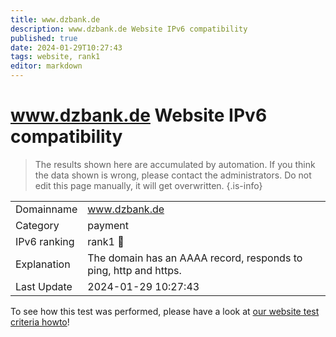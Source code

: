 ```yaml
---
title: www.dzbank.de
description: www.dzbank.de Website IPv6 compatibility
published: true
date: 2024-01-29T10:27:43
tags: website, rank1
editor: markdown
---
```


# www.dzbank.de Website IPv6 compatibility

> The results shown here are accumulated by automation. If you think the data shown is wrong, please contact the administrators. 
> Do not edit this page manually, it will get overwritten.
{.is-info}


|   |   |
| - | - |
| Domainname | www.dzbank.de
| Category | payment |
| IPv6 ranking | rank1 :1st_place_medal: |
| Explanation | The domain has an AAAA record, responds to ping, http and https. |
| Last Update | 2024-01-29 10:27:43 |

To see how this test was performed, please have a look at [our website test criteria howto](/howto/testcriteria/website)!

